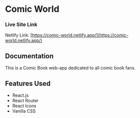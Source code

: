 # Comic World 

### Live Site Link

Netlify Link: [https://comic-world.netlify.app/](https://comic-world.netlify.app/)

## Documentation

This is a Comic Book web-app dedicated to all comic book fans. 

## Features Used

- React.js
- React Router
- React Icons
- Vanilla CSS

